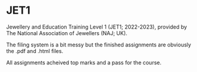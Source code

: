# JET1

Jewellery and Education Training Level 1 (JET1; 2022-2023), provided by The National Association of Jewellers (NAJ; UK).

The filing system is a bit messy but the finished assignments are obviously the .pdf and .html files.

All assignments acheived top marks and a pass for the course.
